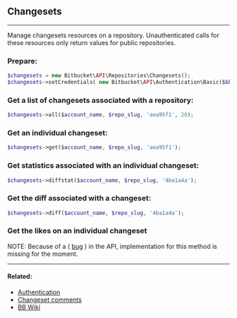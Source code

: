 ## Changesets

----
Manage changesets resources on a repository. Unauthenticated calls for these resources only return values for public repositories.

### Prepare:
```php
$changesets = new Bitbucket\API\Repositories\Changesets();
$changesets->setCredentials( new Bitbucket\API\Authentication\Basic($bb_user, $bb_pass) );
```

### Get a list of changesets associated with a repository:
```php
$changesets->all($account_name, $repo_slug, 'aea95f1', 20);
```

### Get an individual changeset:
```php
$changesets->get($account_name, $repo_slug, 'aea95f1');
```

### Get statistics associated with an individual changeset:
```php
$changesets->diffstat($account_name, $repo_slug, '4ba1a4a');
```

### Get the diff associated with a changeset:
```php
$changesets->diff($account_name, $repo_slug, '4ba1a4a');
```

### Get the likes on an individual changeset
NOTE: Because of a ( [bug](https://bitbucket.org/gentlero/bitbucket-api/issue/1/changesets-likes-endpoint-returns-404) ) in the API, implementation for this method is missing for the moment.


----

#### Related:
  * [Authentication](../authentication.md)
  * [Changeset comments](changesets/comments.md)
  * [BB Wiki](https://confluence.atlassian.com/display/BITBUCKET/changesets+Resource#changesetsResource-Overview)
